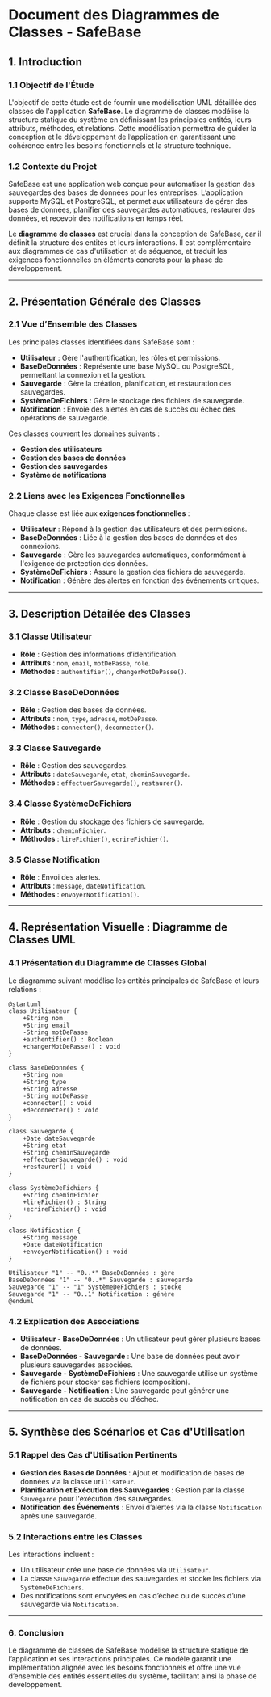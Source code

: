 # **Document des Diagrammes de Classes - SafeBase**

## **1. Introduction**

### **1.1 Objectif de l'Étude**

L'objectif de cette étude est de fournir une modélisation UML détaillée des classes de l'application **SafeBase**. Le diagramme de classes modélise la structure statique du système en définissant les principales entités, leurs attributs, méthodes, et relations. Cette modélisation permettra de guider la conception et le développement de l’application en garantissant une cohérence entre les besoins fonctionnels et la structure technique.

### **1.2 Contexte du Projet**

SafeBase est une application web conçue pour automatiser la gestion des sauvegardes des bases de données pour les entreprises. L’application supporte MySQL et PostgreSQL, et permet aux utilisateurs de gérer des bases de données, planifier des sauvegardes automatiques, restaurer des données, et recevoir des notifications en temps réel.

Le **diagramme de classes** est crucial dans la conception de SafeBase, car il définit la structure des entités et leurs interactions. Il est complémentaire aux diagrammes de cas d'utilisation et de séquence, et traduit les exigences fonctionnelles en éléments concrets pour la phase de développement.

---

## **2. Présentation Générale des Classes**

### **2.1 Vue d’Ensemble des Classes**

Les principales classes identifiées dans SafeBase sont :

- **Utilisateur** : Gère l'authentification, les rôles et permissions.
- **BaseDeDonnées** : Représente une base MySQL ou PostgreSQL, permettant la connexion et la gestion.
- **Sauvegarde** : Gère la création, planification, et restauration des sauvegardes.
- **SystèmeDeFichiers** : Gère le stockage des fichiers de sauvegarde.
- **Notification** : Envoie des alertes en cas de succès ou échec des opérations de sauvegarde.

Ces classes couvrent les domaines suivants :

- **Gestion des utilisateurs**
- **Gestion des bases de données**
- **Gestion des sauvegardes**
- **Système de notifications**

### **2.2 Liens avec les Exigences Fonctionnelles**

Chaque classe est liée aux **exigences fonctionnelles** :

- **Utilisateur** : Répond à la gestion des utilisateurs et des permissions.
- **BaseDeDonnées** : Liée à la gestion des bases de données et des connexions.
- **Sauvegarde** : Gère les sauvegardes automatiques, conformément à l'exigence de protection des données.
- **SystèmeDeFichiers** : Assure la gestion des fichiers de sauvegarde.
- **Notification** : Génère des alertes en fonction des événements critiques.

---

## **3. Description Détailée des Classes**

### **3.1 Classe Utilisateur**

- **Rôle** : Gestion des informations d’identification.
- **Attributs** : `nom`, `email`, `motDePasse`, `role`.
- **Méthodes** : `authentifier()`, `changerMotDePasse()`.

### **3.2 Classe BaseDeDonnées**

- **Rôle** : Gestion des bases de données.
- **Attributs** : `nom`, `type`, `adresse`, `motDePasse`.
- **Méthodes** : `connecter()`, `deconnecter()`.

### **3.3 Classe Sauvegarde**

- **Rôle** : Gestion des sauvegardes.
- **Attributs** : `dateSauvegarde`, `etat`, `cheminSauvegarde`.
- **Méthodes** : `effectuerSauvegarde()`, `restaurer()`.

### **3.4 Classe SystèmeDeFichiers**

- **Rôle** : Gestion du stockage des fichiers de sauvegarde.
- **Attributs** : `cheminFichier`.
- **Méthodes** : `lireFichier()`, `ecrireFichier()`.

### **3.5 Classe Notification**

- **Rôle** : Envoi des alertes.
- **Attributs** : `message`, `dateNotification`.
- **Méthodes** : `envoyerNotification()`.

---

## **4. Représentation Visuelle : Diagramme de Classes UML**

### **4.1 Présentation du Diagramme de Classes Global**

Le diagramme suivant modélise les entités principales de SafeBase et leurs relations :

```plantuml
@startuml
class Utilisateur {
    +String nom
    +String email
    -String motDePasse
    +authentifier() : Boolean
    +changerMotDePasse() : void
}

class BaseDeDonnées {
    +String nom
    +String type
    +String adresse
    -String motDePasse
    +connecter() : void
    +deconnecter() : void
}

class Sauvegarde {
    +Date dateSauvegarde
    +String etat
    +String cheminSauvegarde
    +effectuerSauvegarde() : void
    +restaurer() : void
}

class SystèmeDeFichiers {
    +String cheminFichier
    +lireFichier() : String
    +ecrireFichier() : void
}

class Notification {
    +String message
    +Date dateNotification
    +envoyerNotification() : void
}

Utilisateur "1" -- "0..*" BaseDeDonnées : gère
BaseDeDonnées "1" -- "0..*" Sauvegarde : sauvegarde
Sauvegarde "1" -- "1" SystèmeDeFichiers : stocke
Sauvegarde "1" -- "0..1" Notification : génère
@enduml
```

### **4.2 Explication des Associations**

- **Utilisateur - BaseDeDonnées** : Un utilisateur peut gérer plusieurs bases de données.
- **BaseDeDonnées - Sauvegarde** : Une base de données peut avoir plusieurs sauvegardes associées.
- **Sauvegarde - SystèmeDeFichiers** : Une sauvegarde utilise un système de fichiers pour stocker ses fichiers (composition).
- **Sauvegarde - Notification** : Une sauvegarde peut générer une notification en cas de succès ou d’échec.

---

## **5. Synthèse des Scénarios et Cas d'Utilisation**

### **5.1 Rappel des Cas d'Utilisation Pertinents**

- **Gestion des Bases de Données** : Ajout et modification de bases de données via la classe `Utilisateur`.
- **Planification et Exécution des Sauvegardes** : Gestion par la classe `Sauvegarde` pour l'exécution des sauvegardes.
- **Notification des Événements** : Envoi d’alertes via la classe `Notification` après une sauvegarde.

### **5.2 Interactions entre les Classes**

Les interactions incluent :

- Un utilisateur crée une base de données via `Utilisateur`.
- La classe `Sauvegarde` effectue des sauvegardes et stocke les fichiers via `SystèmeDeFichiers`.
- Des notifications sont envoyées en cas d’échec ou de succès d’une sauvegarde via `Notification`.

---

### **6. Conclusion**

Le diagramme de classes de SafeBase modélise la structure statique de l’application et ses interactions principales. Ce modèle garantit une implémentation alignée avec les besoins fonctionnels et offre une vue d’ensemble des entités essentielles du système, facilitant ainsi la phase de développement.
